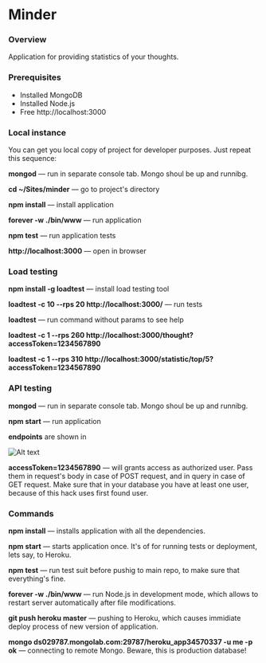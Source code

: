 # Minder
### Overview
Application for providing statistics of your thoughts. 

### Prerequisites
- Installed MongoDB
- Installed Node.js
- Free http://localhost:3000


### Local instance

You can get you local copy of project for developer purposes. Just repeat this sequence:

**mongod** — run in separate console tab. Mongo shoul be up and runnibg.

**cd ~/Sites/minder** — go to project's directory

**npm install** — install application

**forever -w ./bin/www** — run application

**npm test** — run application tests

**http://localhost:3000** — open in browser

### Load testing

**npm install -g loadtest** — install load testing tool

**loadtest -c 10 --rps 20 http://localhost:3000/** — run tests

**loadtest** — run command without params to see help

**loadtest -c 1 --rps 260 http://localhost:3000/thought?accessToken=1234567890**

**loadtest -c 1 --rps 310 http://localhost:3000/statistic/top/5?accessToken=1234567890**

### API testing

**mongod** — run in separate console tab. Mongo shoul be up and runnibg.

**npm start** — run application

**endpoints** are shown in 

![Alt text](https://dl.dropboxusercontent.com/u/929613/minder/Screenshot%202015-05-28%2012.49.09.png)


**accessToken=1234567890** — will grants access as authorized user. Pass them in request's body in case of POST request, and in query in case of GET request. Make sure that in your database you have at least one user, because of this hack uses first found user. 


### Commands
**npm install** — installs application with all the dependencies.

**npm start** — starts application once. It's of for running tests or deployment, lets say, to Heroku.

**npm test** — run test suit before pushig to main repo, to make sure that everything's fine.

**forever -w ./bin/www** — run Node.js in development mode, which allows to restart server automatically after file modifications.
 
**git push heroku master** — pushing to Heroku, which causes immidiate deploy process of new version of application.

**mongo ds029787.mongolab.com:29787/heroku_app34570337 -u me -p ok** — connecting to remote Mongo. Beware, this is production database!

